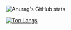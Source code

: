 ![Anurag's GitHub stats](https://github-readme-stats.vercel.app/api?username=Jeremias-Souza&show_icons=true&theme=transparent)

[![Top Langs](https://github-readme-stats.vercel.app/api/top-langs/?username=Jeremias-Souza&layout=donut-vertical)](https://github.com/Jeremias-Souza/github-readme-stats)

